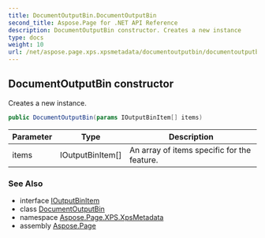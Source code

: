 ```yaml
---
title: DocumentOutputBin.DocumentOutputBin
second_title: Aspose.Page for .NET API Reference
description: DocumentOutputBin constructor. Creates a new instance
type: docs
weight: 10
url: /net/aspose.page.xps.xpsmetadata/documentoutputbin/documentoutputbin/
---
```

## DocumentOutputBin constructor

Creates a new instance.

```csharp
public DocumentOutputBin(params IOutputBinItem[] items)
```

| Parameter | Type | Description |
| --- | --- | --- |
| items | IOutputBinItem[] | An array of items specific for the feature. |

### See Also

* interface [IOutputBinItem](../../outputbin.ioutputbinitem/)
* class [DocumentOutputBin](../)
* namespace [Aspose.Page.XPS.XpsMetadata](../../documentoutputbin/)
* assembly [Aspose.Page](../../../)


